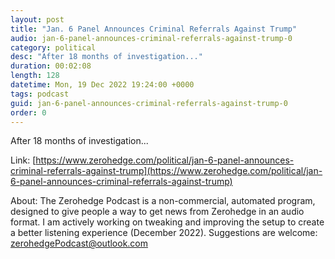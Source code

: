 ```yaml
---
layout: post
title: "Jan. 6 Panel Announces Criminal Referrals Against Trump"
audio: jan-6-panel-announces-criminal-referrals-against-trump-0
category: political
desc: "After 18 months of investigation..."
duration: 00:02:08
length: 128
datetime: Mon, 19 Dec 2022 19:24:00 +0000
tags: podcast
guid: jan-6-panel-announces-criminal-referrals-against-trump-0
order: 0
---
```

After 18 months of investigation...

Link: [https://www.zerohedge.com/political/jan-6-panel-announces-criminal-referrals-against-trump](https://www.zerohedge.com/political/jan-6-panel-announces-criminal-referrals-against-trump)

About: The Zerohedge Podcast is a non-commercial, automated program, designed to give people a way to get news from Zerohedge in an audio format.  I am actively working on tweaking and improving the setup to create a better listening experience (December 2022).  Suggestions are welcome: [zerohedgePodcast@outlook.com](mailto:zerohedgePodcast@outlook.com)